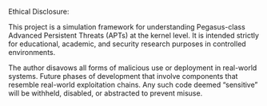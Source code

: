 Ethical Disclosure:

This project is a simulation framework for understanding Pegasus-class Advanced Persistent Threats (APTs) at the kernel level. It is intended strictly for educational, academic, and security research purposes in controlled environments.

The author disavows all forms of malicious use or deployment in real-world systems. Future phases of development that involve components that resemble real-world exploitation chains. Any such code deemed “sensitive” will be withheld, disabled, or abstracted to prevent misuse.